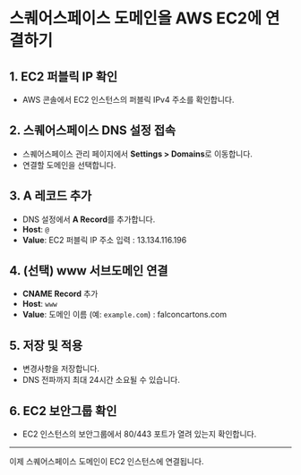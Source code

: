 # 스퀘어스페이스 도메인을 AWS EC2에 연결하기

## 1. EC2 퍼블릭 IP 확인
- AWS 콘솔에서 EC2 인스턴스의 퍼블릭 IPv4 주소를 확인합니다.


## 2. 스퀘어스페이스 DNS 설정 접속
- 스퀘어스페이스 관리 페이지에서 **Settings > Domains**로 이동합니다.
- 연결할 도메인을 선택합니다.

## 3. A 레코드 추가
- DNS 설정에서 **A Record**를 추가합니다.
- **Host**: `@`
- **Value**: EC2 퍼블릭 IP 주소 입력 : 13.134.116.196

## 4. (선택) www 서브도메인 연결
- **CNAME Record** 추가
- **Host**: `www`
- **Value**: 도메인 이름 (예: `example.com`) : falconcartons.com

## 5. 저장 및 적용
- 변경사항을 저장합니다.
- DNS 전파까지 최대 24시간 소요될 수 있습니다.

## 6. EC2 보안그룹 확인
- EC2 인스턴스의 보안그룹에서 80/443 포트가 열려 있는지 확인합니다.

---

이제 스퀘어스페이스 도메인이 EC2 인스턴스에 연결됩니다.